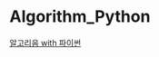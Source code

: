 # Algorithm_Python

[알고리음 with 파이썬](https://www.notion.so/ssospace/Python-10cc0bee505e4478be3440ba527e9a33)